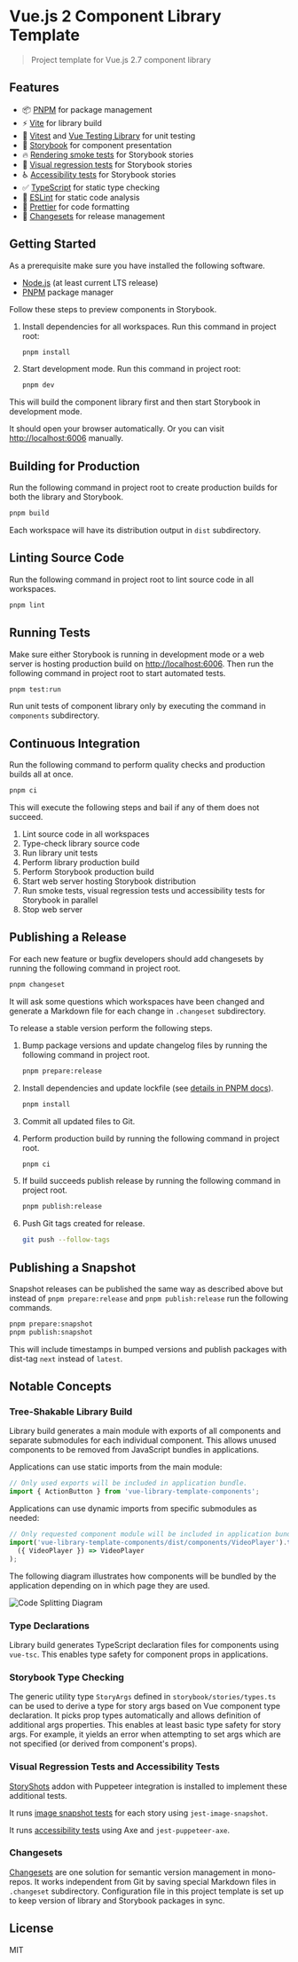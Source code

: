 # Vue.js 2 Component Library Template

> Project template for Vue.js 2.7 component library

## Features

- 📦 [PNPM](https://pnpm.io/) for package management
- ⚡ [Vite](https://vitejs.dev/) for library build
- 🧪 [Vitest](https://vitest.dev/) and [Vue Testing Library](https://testing-library.com/docs/vue-testing-library/intro/) for unit testing
- 📕 [Storybook](https://storybook.js.org/) for component presentation
- 🔥 [Rendering smoke tests](https://storybook.js.org/docs/vue/writing-tests/test-runner) for Storybook stories
- 👀 [Visual regression tests](https://storybook.js.org/docs/vue/writing-tests/visual-testing) for Storybook stories
- ♿ [Accessibility tests](https://storybook.js.org/docs/vue/writing-tests/accessibility-testing) for Storybook stories
- ✅ [TypeScript](https://www.typescriptlang.org/) for static type checking
- 🔬 [ESLint](https://eslint.org/) for static code analysis
- 💅 [Prettier](https://prettier.io/) for code formatting
- 🚢 [Changesets](https://github.com/changesets/changesets) for release management

## Getting Started

As a prerequisite make sure you have installed the following software.

- [Node.js](https://nodejs.org/) (at least current LTS release)
- [PNPM](https://pnpm.io/) package manager

Follow these steps to preview components in Storybook.

1. Install dependencies for all workspaces. Run this command in project root:

   ```bash
   pnpm install
   ```

2. Start development mode. Run this command in project root:

   ```bash
   pnpm dev
   ```

This will build the component library first and then start Storybook in development mode.

It should open your browser automatically. Or you can visit <http://localhost:6006> manually.

## Building for Production

Run the following command in project root to create production builds for both the library and Storybook.

```bash
pnpm build
```

Each workspace will have its distribution output in `dist` subdirectory.

## Linting Source Code

Run the following command in project root to lint source code in all workspaces.

```bash
pnpm lint
```

## Running Tests

Make sure either Storybook is running in development mode or a web server is hosting production build on <http://localhost:6006>. Then run the following command in project root to start automated tests.

```bash
pnpm test:run
```

Run unit tests of component library only by executing the command in `components` subdirectory.

## Continuous Integration

Run the following command to perform quality checks and production builds all at once.

```bash
pnpm ci
```

This will execute the following steps and bail if any of them does not succeed.

1. Lint source code in all workspaces
2. Type-check library source code
3. Run library unit tests
4. Perform library production build
5. Perform Storybook production build
6. Start web server hosting Storybook distribution
7. Run smoke tests, visual regression tests und accessibility tests for Storybook in parallel
8. Stop web server

## Publishing a Release

For each new feature or bugfix developers should add changesets by running the following command in project root.

```bash
pnpm changeset
```

It will ask some questions which workspaces have been changed and generate a Markdown file for each change in `.changeset` subdirectory.

To release a stable version perform the following steps.

1. Bump package versions and update changelog files by running the following command in project root.

   ```bash
   pnpm prepare:release
   ```

2. Install dependencies and update lockfile (see [details in PNPM docs](https://pnpm.io/using-changesets#releasing-changes)).

   ```bash
   pnpm install
   ```

3. Commit all updated files to Git.
4. Perform production build by running the following command in project root.

   ```bash
   pnpm ci
   ```

5. If build succeeds publish release by running the following command in project root.

   ```bash
   pnpm publish:release
   ```

6. Push Git tags created for release.

   ```bash
   git push --follow-tags
   ```

## Publishing a Snapshot

Snapshot releases can be published the same way as described above but instead of `pnpm prepare:release` and `pnpm publish:release` run the following commands.

```bash
pnpm prepare:snapshot
pnpm publish:snapshot
```

This will include timestamps in bumped versions and publish packages with dist-tag `next` instead of `latest`.

## Notable Concepts

### Tree-Shakable Library Build

Library build generates a main module with exports of all components and separate submodules for each individual component. This allows unused components to be removed from JavaScript bundles in applications.

Applications can use static imports from the main module:

```js
// Only used exports will be included in application bundle.
import { ActionButton } from 'vue-library-template-components';
```

Applications can use dynamic imports from specific submodules as needed:

```js
// Only requested component module will be included in application bundle.
import('vue-library-template-components/dist/components/VideoPlayer').then(
  ({ VideoPlayer }) => VideoPlayer
);
```

The following diagram illustrates how components will be bundled by the application depending on in which page they are used.

![Code Splitting Diagram](./docs/code-splitting.excalidraw.svg)

### Type Declarations

Library build generates TypeScript declaration files for components using `vue-tsc`. This enables type safety for component props in applications.

### Storybook Type Checking

The generic utility type `StoryArgs` defined in `storybook/stories/types.ts` can be used to derive a type for story args based on Vue component type declaration. It picks prop types automatically and allows definition of additional args properties. This enables at least basic type safety for story args. For example, it yields an error when attempting to set args which are not specified (or derived from component's props).

### Visual Regression Tests and Accessibility Tests

[StoryShots](https://github.com/storybookjs/storybook/tree/main/addons/storyshots) addon with Puppeteer integration is installed to implement these additional tests.

It runs [image snapshot tests](https://github.com/storybookjs/storybook/tree/main/addons/storyshots/storyshots-puppeteer#imagesnapshots) for each story using `jest-image-snapshot`.

It runs [accessibility tests](https://github.com/storybookjs/storybook/tree/main/addons/storyshots/storyshots-puppeteer#axetest) using Axe and `jest-puppeteer-axe`.

### Changesets

[Changesets](https://github.com/changesets/changesets) are one solution for semantic version management in mono-repos. It works independent from Git by saving special Markdown files in `.changeset` subdirectory. Configuration file in this project template is set up to keep version of library and Storybook packages in sync.

## License

MIT
